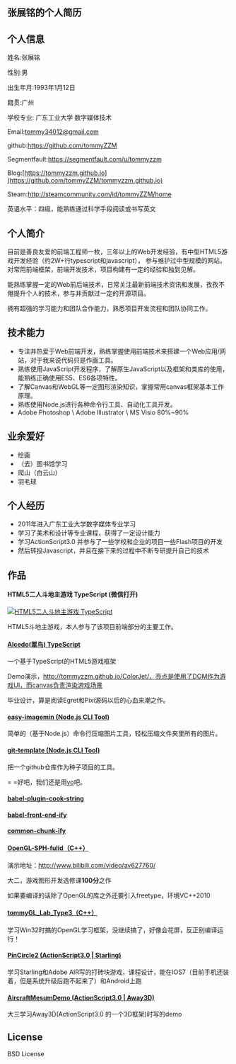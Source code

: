 ## 张展铭的个人简历

## 个人信息

姓名:张展铭

性别:男

出生年月:1993年1月12日

籍贯:广州

学校专业: 广东工业大学 数字媒体技术

Email:tommy34012@gmail.com

github:https://github.com/tommyZZM

Segmentfault:https://segmentfault.com/u/tommyzzm

Blog:[https://tommyzzm.github.io](https://github.com/tommyZZM/tommyzzm.github.io)

Steam:http://steamcommunity.com/id/tommyZZM/home

英语水平：四级，能熟练通过科学手段阅读或书写英文

## 个人简介

目前是善良友爱的前端工程师一枚，三年以上的Web开发经验，有中型HTML5游戏开发经验（约2W+行typescript和javascript），
参与维护过中型规模的网站，对常用前端框架，前端开发技术，项目构建有一定的经验和独到见解。

能熟练掌握一定的Web前后端技术，日常关注最新前端技术资讯和发展，孜孜不倦提升个人的技术，参与并贡献过一定的开源项目。

拥有超强的学习能力和团队合作能力，熟悉项目开发流程和团队协同工作。

## 技术能力

- 专注并热爱于Web前端开发，熟练掌握使用前端技术来搭建一个Web应用/网站，对于我来说代码只是作画工具。
- 熟练使用JavaScript开发程序，了解原生JavaScript以及框架和类库的使用，能熟练正确使用ES5、ES6各项特性。
- 了解Canvas和WebGL等一定图形渲染知识，掌握常用canvas框架基本工作原理。
- 熟练使用Node.js进行各种命令行工具、自动化工具开发。
- Adobe Photoshop \ Adobe Illustrator \ MS Visio 80%~90%

## 业余爱好

- 绘画
- （去）图书馆学习
- 爬山（白云山）
- 羽毛球

## 个人经历

- 2011年进入广东工业大学数字媒体专业学习
- 学习了美术和设计等专业课程，获得了一定设计能力
- 学习ActionScript3.0 并参与了一些学校和企业的项目一些Flash项目的开发
- 然后转投Javascript，并且在接下来的过程中不断专研提升自己的技术

## 作品

#### HTML5二人斗地主游戏 TypeScript (微信打开)

[![HTML5二人斗地主游戏 TypeScript](http://7o51mi.com1.z0.glb.clouddn.com/pkddz-qr-sm.png)](https://www.pkddz.com)

HTML5斗地主游戏，本人参与了该项目前端部分的主要工作。

#### [Alcedo(翠鸟) TypeScript](https://github.com/tommyZZM/Alcedo)

一个基于TypeScript的HTML5游戏框架

Demo演示，http://tommyzzm.github.io/ColorJet/，亮点是使用了DOM作为游戏UI，而canvas负责渲染游戏场景

毕业设计，算是阅读Egret和Pixi源码以后的心血来潮之作。

#### [easy-imagemin (Node.js CLI Tool)](https://github.com/tommyZZM/easy-imagemin)

简单的（基于Node.js）命令行压缩图片工具，轻松压缩文件夹里所有的图片。

#### [git-template (Node.js CLI Tool)](https://github.com/tommyZZM/git-template)

把一个github仓库作为种子项目的工具。

= =好吧，我们还是用[yo](https://www.npmjs.com/package/yo)吧。

#### [babel-plugin-cook-string](https://github.com/gfes/babel-plugin-cook-string)

#### [babel-front-end-ify](https://github.com/gfes/babel-front-end-ify)

#### [common-chunk-ify](https://github.com/gfes/common-chunk-ify)

#### [OpenGL-SPH-fulid（C++）](https://github.com/tommyZZM/OpenGL-SPH-fulid)

演示地址：http://www.bilibili.com/video/av627760/

大二，游戏图形开发选修课**100分**之作

如果要编译的话除了OpenGL的库之外还要引入freetype，环境VC++2010

#### [tommyGL_Lab_Type3（C++）](https://github.com/tommyZZM/tommyGL_Lab_Type3)

学习Win32时搞的OpenGL学习框架，没继续搞了，好像会花屏，反正别编译运行！

#### [PinCircle2 (ActionScript3.0 | Starling)](https://github.com/tommyZZM/PinCircle2)

学习Starling和Adobe AIR写的打砖块游戏，课程设计，能在IOS7（目前手机还装着，但是系统升级后跑不起来了）和Android上跑

#### [AircraftMesumDemo (ActionScript3.0 | Away3D)](https://github.com/tommyZZM/away3d-aircraftmuseumdemo)

大三学习Away3D(ActionScript3.0 的一个3D框架)时写的demo

## License

BSD License
